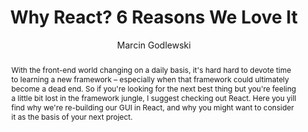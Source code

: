 ---
sections: [reactjs]
link: https://blog.syncano.io/reactjs-reasons-why-part-1/
title: "Why React? 6 Reasons We Love It"
author: "Marcin Godlewski"
publishedAt: 2016-10-03T00:00:00.000Z
type: [article]
topics: [why_react]
suggestedBy: [andreamangano]
createdAt: 2018-03-09T01:33:00.000Z
reference: aHR0cHM6Ly9ibG9nLnN5bmNhbm8uaW8vcmVhY3Rqcy1yZWFzb25zLXdoeS1wYXJ0LTEv
slug: why-react-6-reasons-we-love-it-by-marcin-godlewski
abstract: "With the front-end world changing on a daily basis, it's hard hard to devote time to learning a new framework – especially when that framework could ultimately become a dead end. So if you're looking for the next best thing but you're feeling a little bit lost in the framework jungle, I suggest checking out React. Here you yill find why we're re-building our GUI in React, and why you might want to consider it as the basis of your next project."
---